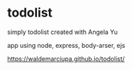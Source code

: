 # todolist
simply todolist created with Angela Yu

app using node, express, body-arser, ejs

https://waldemarciupa.github.io/todolist/
